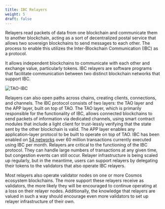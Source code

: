 ```yaml
---
title: IBC Relayers
weight: 5
draft: false
---
```


Relayers read packets of data from one blockchain and communicate them to another blockchain, acting as a sort of decentralized postal service that allows two sovereign blockchains to send messages to each other. The process to enable this utilizes the Inter-Blockchain Communication (IBC) as a protocol.

It allows independent blockchains to communicate with each other and exchange value, particularly tokens. IBC relayers are software programs that facilitate communication between two distinct blockchain networks that support IBC.

![TAO-IBC](https://tutorials.cosmos.network/resized-images/600/academy/3-ibc/images/connectionstate.png)

Relayers can also open paths across chains, creating clients, connections, and channels. The IBC protocol consists of two layers: the TAO layer and the APP layer, built on top of TAO. The TAO layer, which is primarily responsible for the functionality of IBC, allows connected blockchains to send packets of information via dedicated channels, using smart contract modules that include a light client for trust-lessly verifying that the state sent by the other blockchain is valid. The APP layer enables any application-layer protocol to be built to operate on top of TAO. IBC has been enabled on [54 networks](https://mapofzones.com/) over 60 million transactions currently executed using IBC per month. Relayers are critical to the functioning of the IBC protocol. They can handle large numbers of transactions at any given time, but congestion events can still occur. Relayer infrastructure is being scaled up regularly, but in the meantime, users can support relayers by delegating their tokens to the validators that also operate IBC relayers.

Most relayers also operate validator nodes on one or more Cosmos ecosystem blockchains. The more support these relayers receive as validators, the more likely they will be encouraged to continue operating at a loss on their relayer nodes. Additionally, the knowledge that relayers are valued in such a way should encourage even more validators to set up relayer infrastructure of their own.